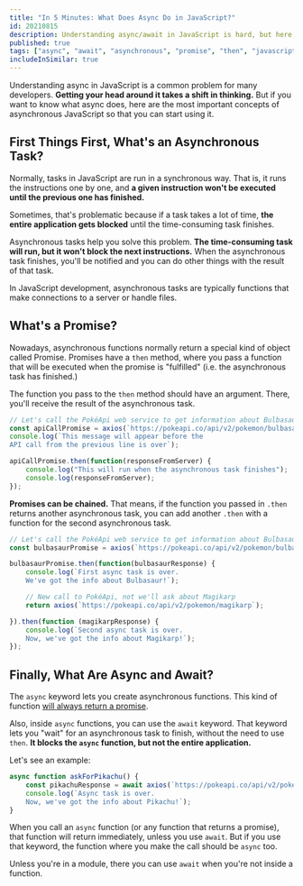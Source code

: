```yaml
---
title: "In 5 Minutes: What Does Async Do in JavaScript?"
id: 20210815
description: Understanding async/await in JavaScript is hard, but here, I'll make a quick explanation so that you can start using it.
published: true
tags: ["async", "await", "asynchronous", "promise", "then", "javascript features"]
includeInSimilar: true
---
```

Understanding async in JavaScript is a common problem for many developers. **Getting your head around it takes a shift in thinking.**  But if you want to know what async does, here are the most important concepts of asynchronous JavaScript so that you can start using it.

## First Things First, What's an Asynchronous Task?
Normally, tasks in JavaScript are run in a synchronous way. That is, it runs the instructions one by one, and **a given instruction won't be executed until the previous one has finished.**

Sometimes, that's problematic because if a task takes a lot of time, **the entire application gets blocked** until the time-consuming task finishes.

Asynchronous tasks help you solve this problem. **The time-consuming task will run, but it won't block the next instructions.** When the asynchronous task finishes, you'll be notified and you can do other things with the result of that task.

In JavaScript development, asynchronous tasks are typically functions that make connections to a server or handle files.

## What's a Promise?
Nowadays, asynchronous functions normally return a special kind of object called Promise. Promises have a `then` method, where you pass a function that will be executed when the promise is "fulfilled" (i.e. the asynchronous task has finished.)

The function you pass to the `then` method should have an argument. There, you'll receive the result of the asynchronous task.

```javascript
// Let's call the PokéApi web service to get information about Bulbasaur
const apiCallPromise = axios(`https://pokeapi.co/api/v2/pokemon/bulbasaur`);
console.log(`This message will appear before the 
API call from the previous line is over`);

apiCallPromise.then(function(responseFromServer) {
    console.log("This will run when the asynchronous task finishes");
    console.log(responseFromServer);
});
```

**Promises can be chained.** That means, if the function you passed in `.then` returns another asynchronous task, you can add another `.then` with a function for the second asynchronous task. 

```javascript
// Let's call the PokéApi web service to get information about Bulbasaur
const bulbasaurPromise = axios(`https://pokeapi.co/api/v2/pokemon/bulbasaur`);

bulbasaurPromise.then(function(bulbasaurResponse) {
    console.log(`First async task is over.
    We've got the info about Bulbasaur!`);

    // New call to PokéApi, not we'll ask about Magikarp
    return axios(`https://pokeapi.co/api/v2/pokemon/magikarp`);

}).then(function (magikarpResponse) {
    console.log(`Second async task is over.
    Now, we've got the info about Magikarp!`);
});
```

## Finally, What Are Async and Await?
The `async` keyword lets you create asynchronous functions. This kind of function [will always return a promise](/im-using-async-await-why-does-my-function-return-a-promise).

Also, inside `async` functions, you can use the `await` keyword. That keyword lets you "wait" for an asynchronous task to finish, without the need to use `then`. **It blocks the `async` function, but not the entire application.**

Let's see an example:

```javascript
async function askForPikachu() {
    const pikachuResponse = await axios(`https://pokeapi.co/api/v2/pokemon/magikarp`);
    console.log(`Async task is over.
    Now, we've got the info about Pikachu!`);
}
```

When you call an `async` function (or any function that returns a promise), that function will return immediately, unless you use `await`. But if you use that keyword, the function where you make the call should be `async` too.

Unless you're in a module, there you can use `await` when you're not inside a function.
